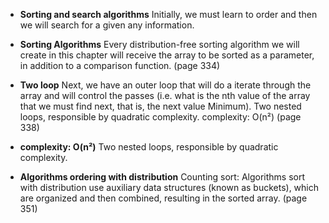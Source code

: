 - **Sorting and search algorithms**
  Initially, we must learn to order and then we will search for a
  given any information.

- **Sorting Algorithms**
  Every distribution-free sorting algorithm we will create in this
  chapter will receive the array to be sorted as a parameter,
  in addition to a comparison function. (page 334)

- **Two loop**
  Next, we have an outer loop that will do a iterate through
  the array and will control the passes (i.e. what is the nth value
  of the array that we must find next, that is, the next value
  Minimum).
  Two nested loops, responsible by quadratic complexity.
  complexity: O(n²) (page 338)

- **complexity: O(n²)**
  Two nested loops, responsible by quadratic complexity.

- **Algorithms ordering with distribution**
  Counting sort: Algorithms sort with distribution use auxiliary
  data structures (known as buckets), which are organized and then
  combined, resulting in the sorted array. (page 351)
